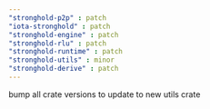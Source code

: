 ```yaml
---
"stronghold-p2p" : patch
"iota-stronghold" : patch
"stronghold-engine" : patch
"stronghold-rlu" : patch
"stronghold-runtime" : patch
"stronghold-utils" : minor
"stronghold-derive" : patch
---
```


bump all crate versions to update to new utils crate